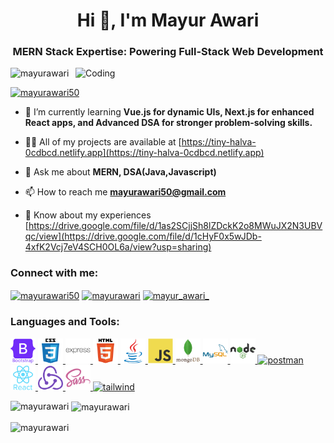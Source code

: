 <h1 align="center">Hi 👋, I'm Mayur Awari</h1>
<h3 align="center">MERN Stack Expertise: Powering Full-Stack Web Development</h3>

<img align="right" alt="Coding" width="400" src="https://camo.githubusercontent.com/7de37139d0b4c1ce40865e799b446c0e963a3dd8fb68d239707237c40604fa3d/68747470733a2f2f63646e2e6472696262626c652e636f6d2f75736572732f3733303730332f73637265656e73686f74732f363538313234332f6176656e746f2e676966"/>

<p align="left"> <img src="https://komarev.com/ghpvc/?username=mayurawari&label=Profile%20views&color=0e75b6&style=flat" alt="mayurawari" /> </p>

<p align="left"> <a href="https://twitter.com/mayurawari50" target="blank"><img src="https://img.shields.io/twitter/follow/mayurawari50?logo=twitter&style=for-the-badge" alt="mayurawari50" /></a> </p>

- 🌱 I’m currently learning **Vue.js for dynamic UIs, Next.js for enhanced React apps, and Advanced DSA for stronger problem-solving skills.**

- 👨‍💻 All of my projects are available at [https://tiny-halva-0cdbcd.netlify.app](https://tiny-halva-0cdbcd.netlify.app)

- 💬 Ask me about **MERN, DSA(Java,Javascript)**

- 📫 How to reach me **mayurawari50@gmail.com**

- 📄 Know about my experiences [https://drive.google.com/file/d/1as2SCjjSh8lZDckK2o8MWuJX2N3UBVqc/view](https://drive.google.com/file/d/1cHyF0x5wJDb-4xfK2Vcj7eV4SCH0OL6a/view?usp=sharing)

<h3 align="left">Connect with me:</h3>
<p align="left">
<a href="https://twitter.com/mayurawari50" target="blank"><img align="center" src="https://raw.githubusercontent.com/rahuldkjain/github-profile-readme-generator/master/src/images/icons/Social/twitter.svg" alt="mayurawari50" height="30" width="40" /></a>
<a href="https://linkedin.com/in/mayurawari" target="blank"><img align="center" src="https://raw.githubusercontent.com/rahuldkjain/github-profile-readme-generator/master/src/images/icons/Social/linked-in-alt.svg" alt="mayurawari" height="30" width="40" /></a>
<a href="https://instagram.com/mayur_awari_" target="blank"><img align="center" src="https://raw.githubusercontent.com/rahuldkjain/github-profile-readme-generator/master/src/images/icons/Social/instagram.svg" alt="mayur_awari_" height="30" width="40" /></a>
</p>

<h3 align="left">Languages and Tools:</h3>
<p align="left"> <a href="https://getbootstrap.com" target="_blank" rel="noreferrer"> <img src="https://raw.githubusercontent.com/devicons/devicon/master/icons/bootstrap/bootstrap-plain-wordmark.svg" alt="bootstrap" width="40" height="40"/> </a> <a href="https://www.w3schools.com/css/" target="_blank" rel="noreferrer"> <img src="https://raw.githubusercontent.com/devicons/devicon/master/icons/css3/css3-original-wordmark.svg" alt="css3" width="40" height="40"/> </a> <a href="https://expressjs.com" target="_blank" rel="noreferrer"> <img src="https://raw.githubusercontent.com/devicons/devicon/master/icons/express/express-original-wordmark.svg" alt="express" width="40" height="40"/> </a> <a href="https://www.w3.org/html/" target="_blank" rel="noreferrer"> <img src="https://raw.githubusercontent.com/devicons/devicon/master/icons/html5/html5-original-wordmark.svg" alt="html5" width="40" height="40"/> </a> <a href="https://www.java.com" target="_blank" rel="noreferrer"> <img src="https://raw.githubusercontent.com/devicons/devicon/master/icons/java/java-original.svg" alt="java" width="40" height="40"/> </a> <a href="https://developer.mozilla.org/en-US/docs/Web/JavaScript" target="_blank" rel="noreferrer"> <img src="https://raw.githubusercontent.com/devicons/devicon/master/icons/javascript/javascript-original.svg" alt="javascript" width="40" height="40"/> </a> <a href="https://www.mongodb.com/" target="_blank" rel="noreferrer"> <img src="https://raw.githubusercontent.com/devicons/devicon/master/icons/mongodb/mongodb-original-wordmark.svg" alt="mongodb" width="40" height="40"/> </a> <a href="https://www.mysql.com/" target="_blank" rel="noreferrer"> <img src="https://raw.githubusercontent.com/devicons/devicon/master/icons/mysql/mysql-original-wordmark.svg" alt="mysql" width="40" height="40"/> </a> <a href="https://nodejs.org" target="_blank" rel="noreferrer"> <img src="https://raw.githubusercontent.com/devicons/devicon/master/icons/nodejs/nodejs-original-wordmark.svg" alt="nodejs" width="40" height="40"/> </a> <a href="https://postman.com" target="_blank" rel="noreferrer"> <img src="https://www.vectorlogo.zone/logos/getpostman/getpostman-icon.svg" alt="postman" width="40" height="40"/> </a> <a href="https://reactjs.org/" target="_blank" rel="noreferrer"> <img src="https://raw.githubusercontent.com/devicons/devicon/master/icons/react/react-original-wordmark.svg" alt="react" width="40" height="40"/> </a> <a href="https://redux.js.org" target="_blank" rel="noreferrer"> <img src="https://raw.githubusercontent.com/devicons/devicon/master/icons/redux/redux-original.svg" alt="redux" width="40" height="40"/> </a> <a href="https://sass-lang.com" target="_blank" rel="noreferrer"> <img src="https://raw.githubusercontent.com/devicons/devicon/master/icons/sass/sass-original.svg" alt="sass" width="40" height="40"/> </a> <a href="https://tailwindcss.com/" target="_blank" rel="noreferrer"> <img src="https://www.vectorlogo.zone/logos/tailwindcss/tailwindcss-icon.svg" alt="tailwind" width="40" height="40"/> </a> </p>

<p><img align="left" src="https://github-readme-stats.vercel.app/api/top-langs?username=mayurawari&show_icons=true&locale=en&layout=compact" alt="mayurawari" /></p>

<p>&nbsp;<img align="center" src="https://github-readme-stats.vercel.app/api?username=mayurawari&show_icons=true&locale=en" alt="mayurawari" /></p>

<p><img align="center" src="https://github-readme-streak-stats.herokuapp.com/?user=mayurawari&" alt="mayurawari" /></p>

